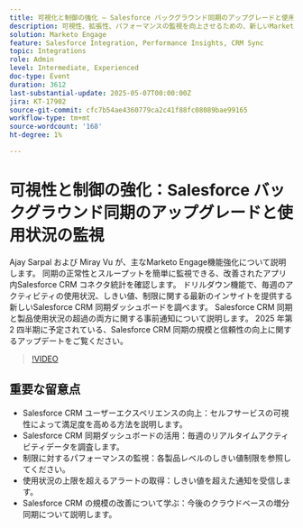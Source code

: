 ```yaml
---
title: 可視化と制御の強化 – Salesforce バックグラウンド同期のアップグレードと使用状況の監視
description: 可視性、拡張性、パフォーマンスの監視を向上させるための、新しいMarketo Engage Salesforce CRM 同期ダッシュボード、アラート、および 2025 年第 2 四半期の機能強化について説明します。
solution: Marketo Engage
feature: Salesforce Integration, Performance Insights, CRM Sync
topic: Integrations
role: Admin
level: Intermediate, Experienced
doc-type: Event
duration: 3612
last-substantial-update: 2025-05-07T00:00:00Z
jira: KT-17902
source-git-commit: cfc7b54ae4360779ca2c41f88fc08089bae99165
workflow-type: tm+mt
source-wordcount: '168'
ht-degree: 1%

---
```



# 可視性と制御の強化：Salesforce バックグラウンド同期のアップグレードと使用状況の監視

Ajay Sarpal および Miray Vu が、主なMarketo Engage機能強化について説明します。 同期の正常性とスループットを簡単に監視できる、改善されたアプリ内Salesforce CRM コネクタ統計を確認します。 ドリルダウン機能で、毎週のアクティビティの使用状況、しきい値、制限に関する最新のインサイトを提供する新しいSalesforce CRM 同期ダッシュボードを調べます。 Salesforce CRM 同期と製品使用状況の超過の両方に関する事前通知について説明します。 2025 年第 2 四半期に予定されている、Salesforce CRM 同期の規模と信頼性の向上に関するアップデートをご覧ください。

>[!VIDEO](https://video.tv.adobe.com/v/3457883/?learn=on&enablevpops)

## 重要な留意点

* Salesforce CRM ユーザーエクスペリエンスの向上：セルフサービスの可視性によって満足度を高める方法を説明します。
* Salesforce CRM 同期ダッシュボードの活用：毎週のリアルタイムアクティビティデータを調査します。
* 制限に対するパフォーマンスの監視：各製品レベルのしきい値制限を参照してください。
* 使用状況の上限を超えるアラートの取得：しきい値を超えた通知を受信します。
* Salesforce CRM の規模の改善について学ぶ：今後のクラウドベースの増分同期について説明します。


